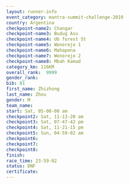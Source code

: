 ```yaml
---
layout: runner-info 
event_category: mantra-summit-challenge-2019 
country: Argentina
checkpoint-name2: Changar
checkpoint-name3: Budug Asu
checkpoint-name4: Ub forest St
checkpoint-name5: Wonorejo 1
checkpoint-name6: Mahapena
checkpoint-name7: Wonorejo 2
checkpoint-name8: Mbah Kamad
category_km: 116KM
overall_rank:  9999
gender_rank: 
bib: 81
first_name: Zhizhong
last_name: Zhou
gender: M
team_name: 
start: Sat, 05-00-00 am
checkpoint2: Sat, 11-13-20 am
checkpoint3: Sat, 07-47-42 pm
checkpoint4: Sat, 11-21-15 pm
checkpoint5: Sun, 04-59-02 am
checkpoint6: 
checkpoint7: 
checkpoint8: 
finish: 
race_time: 23-59-02
status: DNF
certificate: 
---
```

